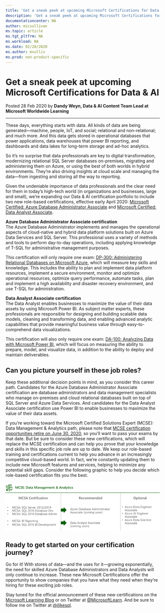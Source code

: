 ```yaml
---
title: 'Get a sneak peek at upcoming Microsoft Certifications for Data & AI | Microsoft Docs'
description: 'Get a sneak peek at upcoming Microsoft Certifications for Data & AI'
documentationcenter: NA 
author: micsullivan
ms.topic: article
ms.tgt_pltfrm: NA
ms.workload: NA
ms.date: 02/28/2020
ms.author: msulliv
ms.prod: non-product-specific
---
```

# Get a sneak peek at upcoming Microsoft Certifications for Data & AI

Posted 28 Feb 2020 by **Dandy Weyn, Data & AI Content Team Lead at Microsoft Worldwide Learning**

___

These days, everything starts with data. All kinds of data are being generated—machine, people, IoT, and social; relational and non-relational; and much more. And this data gets stored in operational databases that power applications, data warehouses that power BI reporting, and dashboards and data lakes for long-term storage and ad-hoc analytics.

So it’s no surprise that data professionals are key to digital transformation, modernizing relational SQL Server databases on-premises, migrating and administering them on Azure, or using the best of both worlds in hybrid environments. They’re also driving insights at cloud scale and managing the data—from ingesting and storing all the way to reporting.

Given the undeniable importance of data professionals and the clear need for them in today’s high-tech world (in organizations and businesses, large and small), we’re expanding our Data & AI certification portfolio to include two new role-based certifications, effective early April 2020: [Microsoft Certified: Azure Database Administrator Associate](https://aka.ms/azuredatabaseadministrator) and [Microsoft Certified: Data Analyst Associate](https://aka.ms/data.analyst).

**Azure Database Administrator Associate certification**  
The Azure Database Administrator implements and manages the operational aspects of cloud-native and hybrid data platform solutions built on Azure Data Services and SQL Server. This professional uses a variety of methods and tools to perform day-to-day operations, including applying knowledge of T-SQL for administrative management purposes.

This certification will only require one exam: [DP-300: Administering Relational Databases on Microsoft Azure](https://aka.ms/dp-300exam), which will measure key skills and knowledge. This includes the ability to plan and implement data platform resources, implement a secure environment, monitor and optimize operational resources, optimize query performance, automate tasks, plan and implement a high availability and disaster recovery environment, and use T-SQL for administration.

**Data Analyst Associate certification**  
The Data Analyst enables businesses to maximize the value of their data assets by using Microsoft Power BI. As subject matter experts, these professionals are responsible for designing and building scalable data models, cleaning and transforming data, and enabling advanced analytic capabilities that provide meaningful business value through easy-to-comprehend data visualizations.

This certification will also only require one exam: [DA-100: Analyzing Data with Microsoft Power BI](https://aka.ms/da-100exam), which will focus on measuring the ability to prepare, model, and visualize data, in addition to the ability to deploy and maintain deliverables.

## Can you picture yourself in these job roles?

Keep these additional decision points in mind, as you consider this career path. Candidates for the Azure Database Administrator Associate certification are database administrators and data management specialists who manage on-premises and cloud relational databases built on top of SQL Server and Azure Data Services. And candidates for the Data Analyst Associate certification use Power BI to enable businesses to maximize the value of their data assets.

If you’re working toward the Microsoft Certified Solutions Expert (MCSE): Data Management & Analytics path, please note that [MCSE certification opportunities retire on June 30, 2020](https://www.microsoft.com/en-us/learning/community-blog-post.aspx?BlogId=8&Id=375282), so you’ll want to pass your exams by that date. But be sure to consider these new certifications, which will replace the MCSE certification and can help you prove that your knowledge and skills in this specific job role are up to date. We keep our role-based training and certifications current to help you advance in an increasingly competitive cloud-based world. In fact, we’re constantly updating them to include new Microsoft features and services, helping to minimize any potential skill gaps. Consider the following graphic to help you decide which role-based certification fits you the best.

![MCSE Data management and analytics for blog 375286](images/retirement-graphic-data-specific-updated-dandy.png)

## Ready to get started on your certification journey?

Go for it! With stores of data—and the uses for it—growing exponentially, the need for skilled Azure Database Administrators and Data Analysts will only continue to increase. These new Microsoft Certifications offer the opportunity to show companies that you have what they need when they’re hiring for these exciting job roles.

Stay tuned for the official announcement of these new certifications on the [Microsoft Learning Blog](https://www.microsoft.com/en-us/learning/community-blog.aspx) or on Twitter at [@MicrosoftLearn](https://twitter.com/MicrosoftLearn). And be sure to follow me on Twitter at [@ilikesql](https://twitter.com/ilikesql).